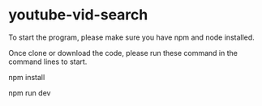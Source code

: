# youtube-vid-search

To start the program, please make sure you have npm and node installed. 

Once clone or download the code, please run these command in the command lines to start.

  npm install 

  npm run dev 
